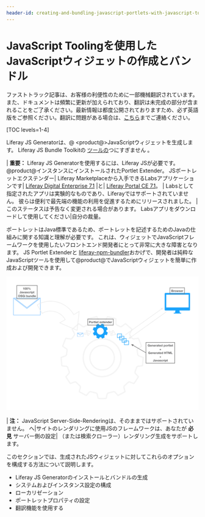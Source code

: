 ```yaml
---
header-id: creating-and-bundling-javascript-portlets-with-javascript-tooling
---
```


# JavaScript Toolingを使用したJavaScriptウィジェットの作成とバンドル

<p class="alert alert-info"><span class="wysiwyg-color-blue120">ファストトラック記事は、お客様の利便性のために一部機械翻訳されています。また、ドキュメントは頻繁に更新が加えられており、翻訳は未完成の部分が含まれることをご了承ください。最新情報は都度公開されておりますため、必ず英語版をご参照ください。翻訳に問題がある場合は、<a href="mailto:support-content-jp@liferay.com">こちら</a>までご連絡ください。</span></p>

[TOC levels=1-4]

Liferay JS Generatorは、@ \<product@\>JavaScriptウィジェットを生成します。 Liferay JS Bundle Toolkitの [ツールの](https://github.com/liferay/liferay-npm-build-tools/tree/master/packages)つにすぎません</a> 。

| **重要：** Liferay JS Generatorを使用するには、Liferay JSが必要です。 @product@インスタンスにインストールされたPortlet Extender。 JSポートレットエクステンダー| Liferay Marketplaceから入手できるLabsアプリケーションです| [Liferay Digital Enterprise 7.1](https://web.liferay.com/marketplace/-/mp/application/115543020) |と| [Liferay Portal CE 7.1](https://web.liferay.com/marketplace/-/mp/application/115542926)。 | Labsとして指定されたアプリは実験的なものであり、Liferayではサポートされていません。 彼らは便利で最先端の機能の利用を促進するためにリリースされました。 |このステータスは予告なく変更される場合があります。 Labsアプリをダウンロードして使用してください|自分の裁量。

ポートレットはJava標準であるため、ポートレットを記述するためのJavaの仕組みに関する知識と理解が必要です。 これは、ウィジェットでJavaScriptフレームワークを使用したいフロントエンド開発者にとって非常に大きな障害となります。 JS Portlet Extenderと [liferay-npm-bundler](/docs/7-1/reference/-/knowledge_base/r/liferay-npm-bundler)おかげで、開発者は純粋なJavaScriptツールを使用して@product@でJavaScriptウィジェットを簡単に作成および開発できます。

![図1：JS Portlet Extenderでは、純粋なJavaScriptツールを使用してウィジェットを作成できます。](../../../images/extender-lifecycle.png)

| **注：** JavaScript Server-Side-Renderingは、そのままではサポートされていません。 へ|サイトのレンダリングに使用JSのフレームワークは、あなたが **必見** サーバー側の設定| （または検索クローラー）レンダリング生成をサポートします。

このセクションでは、生成されたJSウィジェットに対してこれらのオプションを構成する方法について説明します。

  - Liferay JS Generatorのインストールとバンドルの生成
  - システムおよびインスタンス設定の構成
  - ローカリゼーション
  - ポートレットプロパティの設定
  - 翻訳機能を使用する
